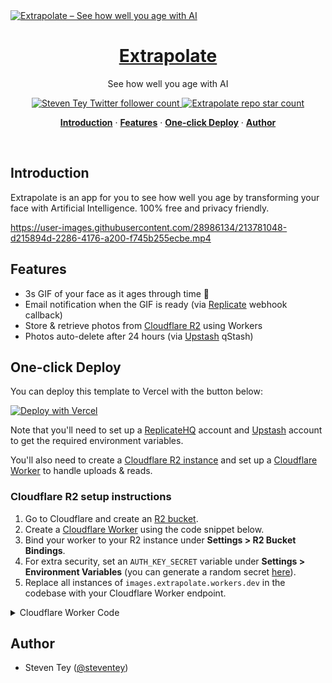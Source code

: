 <a href="https://extrapolate.app">
  <img alt="Extrapolate – See how well you age with AI" src="https://extrapolate.app/api/og">
  <h1 align="center">Extrapolate</h1>
</a>

<p align="center">
  See how well you age with AI
</p>

<p align="center">
  <a href="https://twitter.com/steventey">
    <img src="https://img.shields.io/twitter/follow/steventey?style=flat&label=steventey&logo=twitter&color=0bf&logoColor=fff" alt="Steven Tey Twitter follower count" />
  </a>
  <a href="https://github.com/steven-tey/extrapolate">
    <img src="https://img.shields.io/github/stars/steven-tey/extrapolate?label=steven-tey%2Fextrapolate" alt="Extrapolate repo star count" />
  </a>
</p>

<p align="center">
  <a href="#introduction"><strong>Introduction</strong></a> ·
  <a href="#features"><strong>Features</strong></a> ·
  <a href="#one-click-deploy"><strong>One-click Deploy</strong></a> ·
  <a href="#author"><strong>Author</strong></a>
</p>
<br/>

## Introduction

Extrapolate is an app for you to see how well you age by transforming your face with Artificial Intelligence. 100% free and privacy friendly.


https://user-images.githubusercontent.com/28986134/213781048-d215894d-2286-4176-a200-f745b255ecbe.mp4


## Features

- 3s GIF of your face as it ages through time 🧓
- Email notification when the GIF is ready (via [Replicate](https://replicate.com) webhook callback)
- Store & retrieve photos from [Cloudflare R2](https://www.cloudflare.com/lp/pg-r2/) using Workers
- Photos auto-delete after 24 hours (via [Upstash](https://upstash.com) qStash)

## One-click Deploy

You can deploy this template to Vercel with the button below:

[![Deploy with Vercel](https://vercel.com/button)](https://vercel.com/new/clone?demo-title=Extrapolate%20%E2%80%93%C2%A0See%20how%20well%20you%20age%20with%20AI&demo-description=Age%20transformation%20AI%20app%20powered%20by%20Next.js%2C%20Replicate%2C%20Upstash%2C%20and%20Cloudflare%20R2%20%2B%20Workers.&demo-url=https%3A%2F%2Fextrapolate.app%2F&demo-image=%2F%2Fimages.ctfassets.net%2Fe5382hct74si%2F4B2RUQ7DTvPgpf3Ra9jSC2%2Fda2571b055081a670ac9649d3ac0ac7a%2FCleanShot_2023-01-20_at_12.04.08.png&project-name=Extrapolate%20%E2%80%93%C2%A0See%20how%20well%20you%20age%20with%20AI&repository-name=extrapolate&repository-url=https%3A%2F%2Fgithub.com%2Fsteven-tey%2Fextrapolate&from=templates&integration-ids=oac_V3R1GIpkoJorr6fqyiwdhl17&env=REPLICATE_API_KEY%2CREPLICATE_WEBHOOK_TOKEN%2CCLOUDFLARE_WORKER_SECRET%2CPOSTMARK_TOKEN&envDescription=How%20to%20get%20these%20env%20variables%3A%20&envLink=https%3A%2F%2Fgithub.com%2Fsteven-tey%2Fextrapolate%2Fblob%2Fmain%2F.env.example)

Note that you'll need to set up a [ReplicateHQ](https://replicate.com) account and [Upstash](https://upstash.com) account to get the required environment variables.

You'll also need to create a [Cloudflare R2 instance](https://www.cloudflare.com/lp/pg-r2/) and set up a [Cloudflare Worker](https://workers.cloudflare.com/) to handle uploads & reads.

### Cloudflare R2 setup instructions

1. Go to Cloudflare and create an [R2 bucket](https://www.cloudflare.com/lp/pg-r2/).
2. Create a [Cloudflare Worker](https://workers.cloudflare.com/) using the code snippet below.
3. Bind your worker to your R2 instance under **Settings > R2 Bucket Bindings**.
4. For extra security, set an `AUTH_KEY_SECRET` variable under **Settings > Environment Variables** (you can generate a random secret [here](https://generate-secret.vercel.app/)).
5. Replace all instances of `images.extrapolate.workers.dev` in the codebase with your Cloudflare Worker endpoint.

<details>
<summary>Cloudflare Worker Code</summary>

```ts
// Check requests for a pre-shared secret
const hasValidHeader = (request, env) => {
  return request.headers.get('X-CF-Secret') === env.AUTH_KEY_SECRET;
};

function authorizeRequest(request, env, key) {
  switch (request.method) {
    case 'PUT':
    case 'DELETE':
      return hasValidHeader(request, env);
    case 'GET':
      return true
    default:
      return false;
  }
}

export default {
  async fetch(request, env) {
    const url = new URL(request.url);
    const key = url.pathname.slice(1);

    if (!authorizeRequest(request, env, key)) {
      return new Response('Forbidden', { status: 403 });
    }

    switch (request.method) {
      case 'PUT':
        await env.MY_BUCKET.put(key, request.body);
        return new Response(`Put ${key} successfully!`);
      case 'GET':
        const object = await env.MY_BUCKET.get(key);

        if (object === null) {
          return new Response('Object Not Found', { status: 404 });
        }

        const headers = new Headers();
        object.writeHttpMetadata(headers);
        headers.set('etag', object.httpEtag);

        return new Response(object.body, {
          headers,
        });
      case 'DELETE':
        await env.MY_BUCKET.delete(key);
        return new Response('Deleted!');

      default:
        return new Response('Method Not Allowed', {
          status: 405,
          headers: {
            Allow: 'PUT, GET, DELETE',
          },
        });
    }
  },
};
```
</details>

## Author

- Steven Tey ([@steventey](https://twitter.com/steventey))
